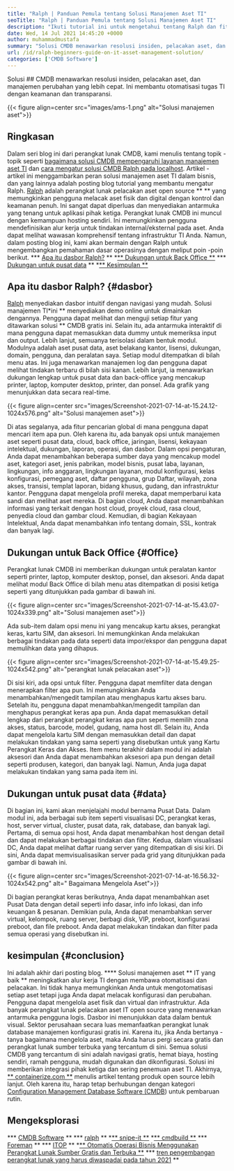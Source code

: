```yaml
---
title: "Ralph | Panduan Pemula tentang Solusi Manajemen Aset TI" 
seoTitle: "Ralph | Panduan Pemula tentang Solusi Manajemen Aset TI" 
description: "Ikuti tutorial ini untuk mengetahui tentang Ralph dan fitur -fiturnya. Ralph adalah solusi manajemen aset IT open source yang menawarkan API REST, pelacakan aset dan banyak lagi." 
date: Wed, 14 Jul 2021 14:45:20 +0000
author: muhammadmustafa
summary: "Solusi CMDB menawarkan resolusi insiden, pelacakan aset, dan manajemen perubahan yang lebih cepat. Ini membantu otomatisasi tugas TI dengan keamanan dan transparansi." 
url: /id/ralph-beginners-guide-on-it-asset-management-solution/
categories: ['CMDB Software']
---
```


Solusi ## CMDB menawarkan resolusi insiden, pelacakan aset, dan manajemen perubahan yang lebih cepat. Ini membantu otomatisasi tugas TI dengan keamanan dan transparansi.

{{< figure align=center src="images/ams-1.png" alt="Solusi manajemen aset">}}


## **Ringkasan**
Dalam seri blog ini dari perangkat lunak CMDB, kami menulis tentang topik -topik seperti [bagaimana solusi CMDB mempengaruhi layanan manajemen aset TI][1] dan [cara mengatur solusi CMDB Ralph pada localhost][2]. Artikel -artikel ini menggambarkan peran solusi manajemen aset TI dalam bisnis, dan yang lainnya adalah posting blog tutorial yang membantu mengatur Ralph. [Ralph][3] adalah perangkat lunak pelacakan aset open source ** ** yang memungkinkan pengguna melacak aset fisik dan digital dengan kontrol dan keamanan penuh. Ini sangat dapat diperluas dan menyediakan antarmuka yang tenang untuk aplikasi pihak ketiga. Perangkat lunak CMDB ini muncul dengan kemampuan hosting sendiri. Ini memungkinkan pengguna mendefinisikan alur kerja untuk tindakan internal/eksternal pada aset. Anda dapat melihat wawasan komprehensif tentang infrastruktur TI Anda. Namun, dalam posting blog ini, kami akan bermain dengan Ralph untuk mengembangkan pemahaman dasar operasinya dengan meliput poin -poin berikut.
  *** [Apa itu dasbor Ralph?][4] **
  *[** Dukungan untuk Back Office **][5]
  *** [Dukungan untuk pusat data][6] **
  *[** Kesimpulan **][7]

## Apa itu dasbor Ralph? {#dasbor}
[Ralph][3] menyediakan dasbor intuitif dengan navigasi yang mudah. Solusi manajemen TI*ini ** menyediakan demo online untuk dimainkan dengannya. Pengguna dapat melihat dan menguji setiap fitur yang ditawarkan solusi ** CMDB gratis ini. Selain itu, ada antarmuka interaktif di mana pengguna dapat memasukkan data dummy untuk memeriksa input dan output. Lebih lanjut, semuanya terisolasi dalam bentuk modul. Modulnya adalah aset pusat data, aset belakang kantor, lisensi, dukungan, domain, pengguna, dan peralatan saya. Setiap modul ditempatkan di bilah menu atas. Ini juga menawarkan manajemen log dan pengguna dapat melihat tindakan terbaru di bilah sisi kanan. Lebih lanjut, ia menawarkan dukungan lengkap untuk pusat data dan back-office yang mencakup printer, laptop, komputer desktop, printer, dan ponsel. Ada grafik yang menunjukkan data secara real-time.

{{< figure align=center src="images/Screenshot-2021-07-14-at-15.24.12-1024x576.png" alt="Solusi manajemen aset">}}

Di atas segalanya, ada fitur pencarian global di mana pengguna dapat mencari item apa pun. Oleh karena itu, ada banyak opsi untuk manajemen aset seperti pusat data, cloud, back office, jaringan, lisensi, kekayaan intelektual, dukungan, laporan, operasi, dan dasbor. Dalam opsi pengaturan, Anda dapat menambahkan beberapa sumber daya yang mencakup model aset, kategori aset, jenis pabrikan, model bisnis, pusat laba, layanan, lingkungan, info anggaran, lingkungan layanan, modul konfigurasi, kelas konfigurasi, pemegang aset, daftar pengguna, grup Daftar, wilayah, zona akses, transisi, templat laporan, bidang khusus, gudang, dan infrastruktur kantor. Pengguna dapat mengelola profil mereka, dapat memperbarui kata sandi dan melihat aset mereka. Di bagian cloud, Anda dapat menambahkan informasi yang terkait dengan host cloud, proyek cloud, rasa cloud, penyedia cloud dan gambar cloud. Kemudian, di bagian Kekayaan Intelektual, Anda dapat menambahkan info tentang domain, SSL, kontrak dan banyak lagi.

## Dukungan untuk Back Office {#Office}
Perangkat lunak CMDB ini memberikan dukungan untuk peralatan kantor seperti printer, laptop, komputer desktop, ponsel, dan aksesori. Anda dapat melihat modul Back Office di bilah menu atas ditempatkan di posisi ketiga seperti yang ditunjukkan pada gambar di bawah ini.

{{< figure align=center src="images/Screenshot-2021-07-14-at-15.43.07-1024x339.png" alt="Solusi manajemen aset">}}

Ada sub-item dalam opsi menu ini yang mencakup kartu akses, perangkat keras, kartu SIM, dan aksesori. Ini memungkinkan Anda melakukan berbagai tindakan pada data seperti data impor/ekspor dan pengguna dapat memulihkan data yang dihapus.

{{< figure align=center src="images/Screenshot-2021-07-14-at-15.49.25-1024x542.png" alt="perangkat lunak pelacakan aset">}}

Di sisi kiri, ada opsi untuk filter. Pengguna dapat memfilter data dengan menerapkan filter apa pun. Ini memungkinkan Anda menambahkan/mengedit tampilan atau menghapus kartu akses baru. Setelah itu, pengguna dapat menambahkan/mengedit tampilan dan menghapus perangkat keras apa pun. Anda dapat memasukkan detail lengkap dari perangkat perangkat keras apa pun seperti memilih zona akses, status, barcode, model, gudang, nama host dll. Selain itu, Anda dapat mengelola kartu SIM dengan memasukkan detail dan dapat melakukan tindakan yang sama seperti yang disebutkan untuk yang Kartu Perangkat Keras dan Akses. Item menu terakhir dalam modul ini adalah aksesori dan Anda dapat menambahkan aksesori apa pun dengan detail seperti produsen, kategori, dan banyak lagi. Namun, Anda juga dapat melakukan tindakan yang sama pada item ini.

## Dukungan untuk pusat data {#data}
Di bagian ini, kami akan menjelajahi modul bernama Pusat Data. Dalam modul ini, ada berbagai sub item seperti visualisasi DC, perangkat keras, host, server virtual, cluster, pusat data, rak, database, dan banyak lagi. Pertama, di semua opsi host, Anda dapat menambahkan host dengan detail dan dapat melakukan berbagai tindakan dan filter. Kedua, dalam visualisasi DC, Anda dapat melihat daftar ruang server yang ditempatkan di sisi kiri. Di sini, Anda dapat memvisualisasikan server pada grid yang ditunjukkan pada gambar di bawah ini.

{{< figure align=center src="images/Screenshot-2021-07-14-at-16.56.32-1024x542.png" alt=" Bagaimana Mengelola Aset">}}

Di bagian perangkat keras berikutnya, Anda dapat menambahkan aset Pusat Data dengan detail seperti info dasar, info info lokasi, dan info keuangan & pesanan. Demikian pula, Anda dapat menambahkan server virtual, kelompok, ruang server, berbagi disk, VIP, preboot, konfigurasi preboot, dan file preboot. Anda dapat melakukan tindakan dan filter pada semua operasi yang disebutkan ini.

## kesimpulan {#conclusion}
Ini adalah akhir dari posting blog. **** Solusi manajemen aset ** IT yang baik ** meningkatkan alur kerja TI dengan membawa otomatisasi dan pelacakan. Ini tidak hanya memungkinkan Anda untuk mengotomatisasi setiap aset tetapi juga Anda dapat melacak konfigurasi dan perubahan. Pengguna dapat mengelola aset fisik dan virtual dan infrastruktur. Ada banyak perangkat lunak pelacakan aset IT open source yang menawarkan antarmuka pengguna logis. Dasbor ini menunjukkan data dalam bentuk visual. Sektor perusahaan secara luas memanfaatkan perangkat lunak database manajemen konfigurasi gratis ini. Karena itu, jika Anda bertanya -tanya bagaimana mengelola aset, maka Anda harus pergi secara gratis dan perangkat lunak sumber terbuka yang tercantum di sini. Semua solusi CMDB yang tercantum di sini adalah navigasi gratis, hemat biaya, hosting sendiri, ramah pengguna, mudah digunakan dan dikonfigurasi. Solusi ini memberikan integrasi pihak ketiga dan sering penemuan aset TI.
Akhirnya, [** containerize.com **][8] menulis artikel tentang produk open source lebih lanjut. Oleh karena itu, harap tetap berhubungan dengan kategori [Configuration Management Database Software (CMDB][9]) untuk pembaruan rutin.

## Mengeksplorasi
  *** [CMDB Software][9] **
  *** [ralph][3] **
  *[** snipe-it **][10]
  *[** cmdbuild **][11]
  *** [Foreman][12] **
  *** [ITOP][13] **
  *[** Otomatis Operasi Bisnis Menggunakan Perangkat Lunak Sumber Gratis dan Terbuka **][14]
  *** [tren pengembangan perangkat lunak yang harus diwaspadai pada tahun 2021][15] **

  
[1]: https://blog.containerize.com/cmdb-software/how-cmdb-solution-influences-it-asset-management-services/
[2]: https://blog.containerize.com/cmdb-software/how-to-set-up-cmdb-solution-ralph-on-localhost/
[3]: https://products.containerize.com/cmdb-software/ralph/
[4]: #dashboard
[5]: #office
[6]: #data
[7]: #Conclusion
[8]: https://www.containerize.com/
[9]: https://products.containerize.com/cmdb-software/
[10]: https://products.containerize.com/cmdb-software/snipe-it/
[11]: https://products.containerize.com/cmdb-software/cmdbuild/
[12]: https://products.containerize.com/cmdb-software/foreman/
[13]: https://products.containerize.com/cmdb-software/itop/
[14]: https://blog.containerize.com/blogging/automate-business-operations-using-open-source-software/
[15]: https://blog.containerize.com/blockchain-platforms/software-development-trends-to-look-out-for-in-2021/
